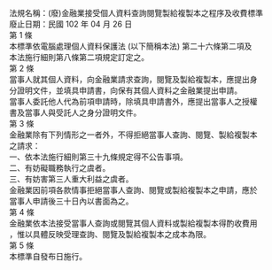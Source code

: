 法規名稱：(廢)金融業接受個人資料查詢閱覽製給複製本之程序及收費標準  
廢止日期：民國 102 年 04 月 26 日  
第 1 條  
本標準依電腦處理個人資料保護法 (以下簡稱本法) 第二十六條第二項及  
本法施行細則第八條第二項規定訂定之。  
第 2 條  
當事人就其個人資料，向金融業請求查詢，閱覽及製給複製本，應提出身  
分證明文件，並填具申請書，向保有其個人資料之金融業提出申請。  
當事人委託他人代為前項申請時，除填具申請書外，應提出當事人之授權  
書及當事人與受託人之身分證明文件。  
第 3 條  
金融業除有下列情形之一者外，不得拒絕當事人查詢、閱覽、製給複製本  
之請求：  
一、依本法施行細則第三十九條規定得不公告事項。  
二、有妨礙職務執行之虞者。  
三、有妨害第三人重大利益之虞者。  
金融業因前項各款情事拒絕當事人查詢、閱覽或製給複製本之申請，應於  
當事人申請後三十日內以書面為之。  
第 4 條  
金融業依本法接受當事人查詢或閱覽其個人資料或製給複製本得酌收費用  
，惟以具體反映受理查詢、閱覽及製給複製本之成本為限。  
第 5 條  
本標準自發布日施行。  


